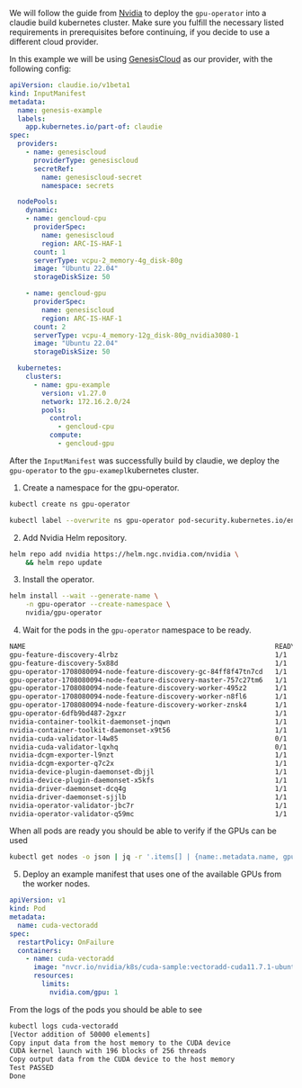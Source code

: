 We will follow the guide
from [Nvidia](https://docs.nvidia.com/datacenter/cloud-native/gpu-operator/latest/getting-started.html#operator-install-guide)
to deploy the `gpu-operator` into a claudie build kubernetes cluster. Make sure you fulfill the necessary listed
requirements in prerequisites before continuing, if you decide to use a different cloud provider.

In this example we will be using [GenesisCloud](providers/genesiscloud.md) as our provider, with the following config:

```yaml
apiVersion: claudie.io/v1beta1
kind: InputManifest
metadata:
  name: genesis-example
  labels:
    app.kubernetes.io/part-of: claudie
spec:
  providers:
    - name: genesiscloud
      providerType: genesiscloud
      secretRef:
        name: genesiscloud-secret
        namespace: secrets

  nodePools:
    dynamic:
    - name: gencloud-cpu
      providerSpec:
        name: genesiscloud
        region: ARC-IS-HAF-1
      count: 1
      serverType: vcpu-2_memory-4g_disk-80g
      image: "Ubuntu 22.04"
      storageDiskSize: 50

    - name: gencloud-gpu
      providerSpec:
        name: genesiscloud
        region: ARC-IS-HAF-1
      count: 2
      serverType: vcpu-4_memory-12g_disk-80g_nvidia3080-1
      image: "Ubuntu 22.04"
      storageDiskSize: 50

  kubernetes:
    clusters:
      - name: gpu-example
        version: v1.27.0
        network: 172.16.2.0/24
        pools:
          control:
            - gencloud-cpu
          compute:
            - gencloud-gpu
```

After the `InputManifest` was successfully build by claudie, we deploy the `gpu-operator` to the `gpu-examepl`kubernetes cluster.

1. Create a namespace for the gpu-operator.

```bash
kubectl create ns gpu-operator
```

```bash
kubectl label --overwrite ns gpu-operator pod-security.kubernetes.io/enforce=privileged
```

2. Add Nvidia Helm repository.

```bash
helm repo add nvidia https://helm.ngc.nvidia.com/nvidia \
    && helm repo update
```

3. Install the operator.

```bash
helm install --wait --generate-name \
    -n gpu-operator --create-namespace \
    nvidia/gpu-operator
```

4. Wait for the pods in the `gpu-operator` namespace to be ready.

```bash
NAME                                                              READY   STATUS      RESTARTS      AGE
gpu-feature-discovery-4lrbz                                       1/1     Running     0              10m
gpu-feature-discovery-5x88d                                       1/1     Running     0              10m
gpu-operator-1708080094-node-feature-discovery-gc-84ff8f47tn7cd   1/1     Running     0              10m
gpu-operator-1708080094-node-feature-discovery-master-757c27tm6   1/1     Running     0              10m
gpu-operator-1708080094-node-feature-discovery-worker-495z2       1/1     Running     0              10m
gpu-operator-1708080094-node-feature-discovery-worker-n8fl6       1/1     Running     0              10m
gpu-operator-1708080094-node-feature-discovery-worker-znsk4       1/1     Running     0              10m
gpu-operator-6dfb9bd487-2gxzr                                     1/1     Running     0              10m
nvidia-container-toolkit-daemonset-jnqwn                          1/1     Running     0              10m
nvidia-container-toolkit-daemonset-x9t56                          1/1     Running     0              10m
nvidia-cuda-validator-l4w85                                       0/1     Completed   0              10m
nvidia-cuda-validator-lqxhq                                       0/1     Completed   0              10m
nvidia-dcgm-exporter-l9nzt                                        1/1     Running     0              10m
nvidia-dcgm-exporter-q7c2x                                        1/1     Running     0              10m
nvidia-device-plugin-daemonset-dbjjl                              1/1     Running     0              10m
nvidia-device-plugin-daemonset-x5kfs                              1/1     Running     0              10m
nvidia-driver-daemonset-dcq4g                                     1/1     Running     0              10m
nvidia-driver-daemonset-sjjlb                                     1/1     Running     0              10m
nvidia-operator-validator-jbc7r                                   1/1     Running     0              10m
nvidia-operator-validator-q59mc                                   1/1     Running     0              10m
```

When all pods are ready you should be able to verify if the GPUs can be used

```bash
kubectl get nodes -o json | jq -r '.items[] | {name:.metadata.name, gpus:.status.capacity."nvidia.com/gpu"}'
```

5. Deploy an example manifest that uses one of the available GPUs from the worker nodes.

```yaml
apiVersion: v1
kind: Pod
metadata:
  name: cuda-vectoradd
spec:
  restartPolicy: OnFailure
  containers:
    - name: cuda-vectoradd
      image: "nvcr.io/nvidia/k8s/cuda-sample:vectoradd-cuda11.7.1-ubuntu20.04"
      resources:
        limits:
          nvidia.com/gpu: 1
```

From the logs of the pods you should be able to see

```bash
kubectl logs cuda-vectoradd
[Vector addition of 50000 elements]
Copy input data from the host memory to the CUDA device
CUDA kernel launch with 196 blocks of 256 threads
Copy output data from the CUDA device to the host memory
Test PASSED
Done
```
